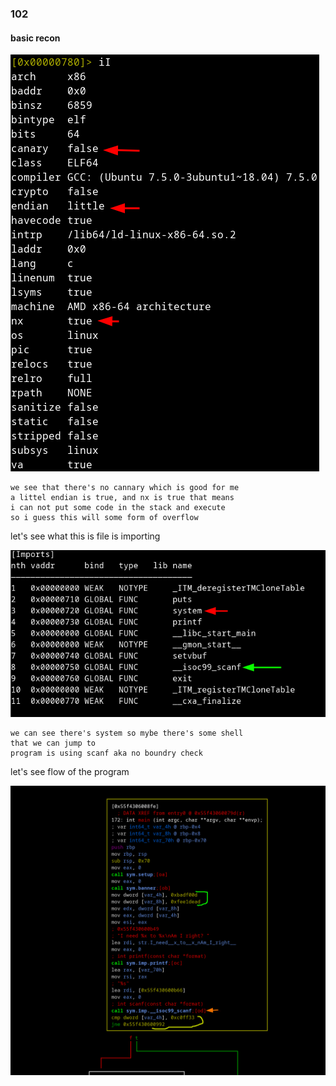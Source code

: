 ### 102

#### basic recon
![](./pics/basic_recon.png)

```
we see that there's no cannary which is good for me
a littel endian is true, and nx is true that means
i can not put some code in the stack and execute 
so i guess this will some form of overflow
```

let's see what this is file is importing

![](./pics/imports.png)

```
we can see there's system so mybe there's some shell
that we can jump to
program is using scanf aka no boundry check
```

let's see flow of the program

![](./pics/call_graph.png)
